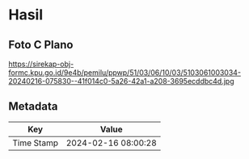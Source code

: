 # Hasil

## Foto C Plano

https://sirekap-obj-formc.kpu.go.id/9e4b/pemilu/ppwp/51/03/06/10/03/5103061003034-20240216-075830--41f014c0-5a26-42a1-a208-3695ecddbc4d.jpg


## Metadata

| Key        | Value               |
| ---------- | ------------------- |
| Time Stamp | 2024-02-16 08:00:28 |



